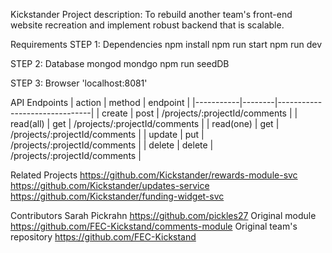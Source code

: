 Kickstander
Project description: To rebuild another team's front-end website recreation and implement robust backend that is scalable.

Requirements
STEP 1: Dependencies
npm install
npm run start
npm run dev

STEP 2: Database
mongod
mondgo
npm run seedDB

STEP 3: Browser
'localhost:8081'

API Endpoints
| action    | method | endpoint                      |
|-----------|--------|-------------------------------|
| create    | post   | /projects/:projectId/comments |
| read(all) | get    | /projects/:projectId/comments |
| read(one) | get    | /projects/:projectId/comments |
| update    | put    | /projects/:projectId/comments |
| delete    | delete | /projects/:projectId/comments |

Related Projects
https://github.com/Kickstander/rewards-module-svc
https://github.com/Kickstander/updates-service
https://github.com/Kickstander/funding-widget-svc

Contributors
Sarah Pickrahn
https://github.com/pickles27
Original module
https://github.com/FEC-Kickstand/comments-module
Original team's repository
https://github.com/FEC-Kickstand
